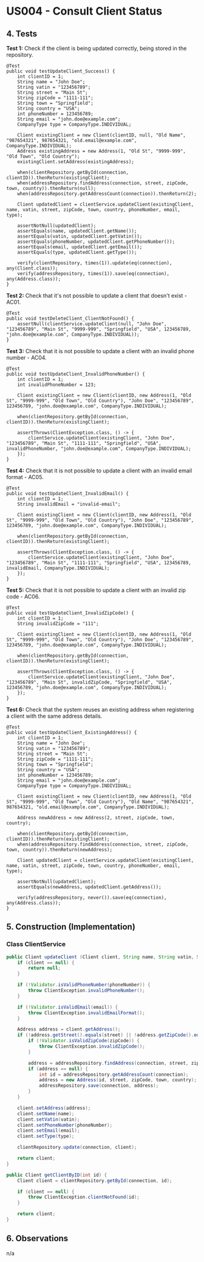 # US004 - Consult Client Status

## 4. Tests 

**Test 1:** Check if the client is being updated correctly, being stored in the repository.

    @Test
    public void testUpdateClient_Success() {
        int clientID = 1;
        String name = "John Doe";
        String vatin = "123456789";
        String street = "Main St";
        String zipCode = "1111-111";
        String town = "Springfield";
        String country = "USA";
        int phoneNumber = 123456789;
        String email = "john.doe@example.com";
        CompanyType type = CompanyType.INDIVIDUAL;

        Client existingClient = new Client(clientID, null, "Old Name", "987654321", 987654321, "old.email@example.com", CompanyType.INDIVIDUAL);
        Address existingAddress = new Address(1, "Old St", "9999-999", "Old Town", "Old Country");
        existingClient.setAddress(existingAddress);

        when(clientRepository.getById(connection, clientID)).thenReturn(existingClient);
        when(addressRepository.findAddress(connection, street, zipCode, town, country)).thenReturn(null);
        when(addressRepository.getAddressCount(connection)).thenReturn(2);

        Client updatedClient = clientService.updateClient(existingClient, name, vatin, street, zipCode, town, country, phoneNumber, email, type);

        assertNotNull(updatedClient);
        assertEquals(name, updatedClient.getName());
        assertEquals(vatin, updatedClient.getVatin());
        assertEquals(phoneNumber, updatedClient.getPhoneNumber());
        assertEquals(email, updatedClient.getEmail());
        assertEquals(type, updatedClient.getType());

        verify(clientRepository, times(1)).update(eq(connection), any(Client.class));
        verify(addressRepository, times(1)).save(eq(connection), any(Address.class));
    }
	

**Test 2:** Check that it's not possible to update a client that doesn't exist - AC01.

    @Test
    public void testDeleteClient_ClientNotFound() {
        assertNull(clientService.updateClient(null, "John Doe", "123456789", "Main St", "9999-999", "Springfield", "USA", 123456789, "john.doe@example.com", CompanyType.INDIVIDUAL));
    }

**Test 3:** Check that it is not possible to update a client with an invalid phone number - AC04.

    @Test
    public void testUpdateClient_InvalidPhoneNumber() {
        int clientID = 1;
        int invalidPhoneNumber = 123;

        Client existingClient = new Client(clientID, new Address(1, "Old St", "9999-999", "Old Town", "Old Country"), "John Doe", "123456789", 123456789, "john.doe@example.com", CompanyType.INDIVIDUAL);

        when(clientRepository.getById(connection, clientID)).thenReturn(existingClient);

        assertThrows(ClientException.class, () -> {
            clientService.updateClient(existingClient, "John Doe", "123456789", "Main St", "1111-111", "Springfield", "USA", invalidPhoneNumber, "john.doe@example.com", CompanyType.INDIVIDUAL);
        });
    }

**Test 4:** Check that it is not possible to update a client with an invalid email format - AC05.

    @Test
    public void testUpdateClient_InvalidEmail() {
        int clientID = 1;
        String invalidEmail = "invalid-email";

        Client existingClient = new Client(clientID, new Address(1, "Old St", "9999-999", "Old Town", "Old Country"), "John Doe", "123456789", 123456789, "john.doe@example.com", CompanyType.INDIVIDUAL);

        when(clientRepository.getById(connection, clientID)).thenReturn(existingClient);

        assertThrows(ClientException.class, () -> {
            clientService.updateClient(existingClient, "John Doe", "123456789", "Main St", "1111-111", "Springfield", "USA", 123456789, invalidEmail, CompanyType.INDIVIDUAL);
        });
    }

**Test 5:** Check that it is not possible to update a client with an invalid zip code - AC06.

    @Test
    public void testUpdateClient_InvalidZipCode() {
        int clientID = 1;
        String invalidZipCode = "111";

        Client existingClient = new Client(clientID, new Address(1, "Old St", "9999-999", "Old Town", "Old Country"), "John Doe", "123456789", 123456789, "john.doe@example.com", CompanyType.INDIVIDUAL);

        when(clientRepository.getById(connection, clientID)).thenReturn(existingClient);

        assertThrows(ClientException.class, () -> {
            clientService.updateClient(existingClient, "John Doe", "123456789", "Main St", invalidZipCode, "Springfield", "USA", 123456789, "john.doe@example.com", CompanyType.INDIVIDUAL);
        });
    }

**Test 6:** Check that the system reuses an existing address when registering a client with the same address details.

    @Test
    public void testUpdateClient_ExistingAddress() {
        int clientID = 1;
        String name = "John Doe";
        String vatin = "123456789";
        String street = "Main St";
        String zipCode = "1111-111";
        String town = "Springfield";
        String country = "USA";
        int phoneNumber = 123456789;
        String email = "john.doe@example.com";
        CompanyType type = CompanyType.INDIVIDUAL;

        Client existingClient = new Client(clientID, new Address(1, "Old St", "9999-999", "Old Town", "Old Country"), "Old Name", "987654321", 987654321, "old.email@example.com", CompanyType.INDIVIDUAL);

        Address newAddress = new Address(2, street, zipCode, town, country);

        when(clientRepository.getById(connection, clientID)).thenReturn(existingClient);
        when(addressRepository.findAddress(connection, street, zipCode, town, country)).thenReturn(newAddress);

        Client updatedClient = clientService.updateClient(existingClient, name, vatin, street, zipCode, town, country, phoneNumber, email, type);

        assertNotNull(updatedClient);
        assertEquals(newAddress, updatedClient.getAddress());

        verify(addressRepository, never()).save(eq(connection), any(Address.class));
    }

## 5. Construction (Implementation)

### Class ClientService 

```java
public Client updateClient (Client client, String name, String vatin, String street, String zipCode, String town, String country, int phoneNumber, String email, CompanyType type) {
    if (client == null) {
        return null;
    }

    if (!Validator.isValidPhoneNumber(phoneNumber)) {
        throw ClientException.invalidPhoneNumber();
    }

    if (!Validator.isValidEmail(email)) {
        throw ClientException.invalidEmailFormat();
    }

    Address address = client.getAddress();
    if (!address.getStreet().equals(street) || !address.getZipCode().equals(zipCode) || !address.getTown().equals(town) || !address.getCountry().equals(country)) {
        if (!Validator.isValidZipCode(zipCode)) {
            throw ClientException.invalidZipCode();
        }

        address = addressRepository.findAddress(connection, street, zipCode, town, country);
        if (address == null) {
            int id = addressRepository.getAddressCount(connection);
            address = new Address(id, street, zipCode, town, country);
            addressRepository.save(connection, address);
        }
    }

    client.setAddress(address);
    client.setName(name);
    client.setVatin(vatin);
    client.setPhoneNumber(phoneNumber);
    client.setEmail(email);
    client.setType(type);

    clientRepository.update(connection, client);

    return client;
}
```
```java
public Client getClientByID(int id) {
    Client client = clientRepository.getById(connection, id);

    if (client == null) {
        throw ClientException.clientNotFound(id);
    }

    return client;
}
```

## 6. Observations

n/a